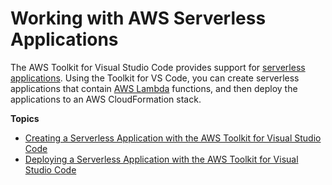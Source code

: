 # Working with AWS Serverless Applications<a name="serverless-apps"></a>

The AWS Toolkit for Visual Studio Code provides support for [serverless applications](https://aws.amazon.com/serverless/)\. Using the Toolkit for VS Code, you can create serverless applications that contain [AWS Lambda](https://aws.amazon.com/lambda/) functions, and then deploy the applications to an AWS CloudFormation stack\.

**Topics**
+ [Creating a Serverless Application with the AWS Toolkit for Visual Studio Code](create-sam.md)
+ [Deploying a Serverless Application with the AWS Toolkit for Visual Studio Code](deploy-serverless-app.md)